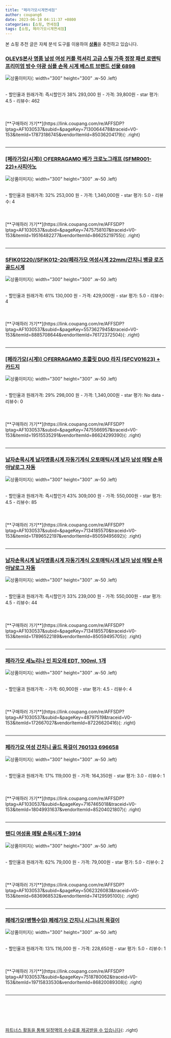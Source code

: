 ```yaml
---
title: "페라가모시계면세점"
author: coupang6
date: 2023-06-18 04:11:37 +0800
categories: [쇼핑, 면세점]
tags: [쇼핑, 페라가모시계면세점]
---
```


본 쇼핑 추천 글은 자체 분석 도구를 이용하여 [**상품**](https://link.coupang.com/a/bao1ui)을 추천하고 있습니다.

### [OLEVS본사 명품 남성 여성 커플 럭셔리 고급 스틸 가죽 정장 패션 로맨틱 프리미엄 방수 야광 심플 손목 시계 베스트 브랜드 선물 6898](https://link.coupang.com/re/AFFSDP?lptag=AF1030537&subid=&pageKey=7130064478&traceid=V0-153&itemId=17873186745&vendorItemId=85036204179)

![상품이미지](https://thumbnail9.coupangcdn.com/thumbnails/remote/230x230ex/image/vendor_inventory/4082/b8be321f0111cc1c17b7d40071dc7d65a42799c5b907cf5c268ccf1f5d50.jpg){: width="300" height="300" .w-50 .left}


<br>
- 할인율과 원래가격: 즉시할인가 38%  293,000   원
- 가격: 39,800원
- star 평가: 4.5
- 리뷰수: 462
<br>
<br>
<br>
<br>
[**구매하러 가기**](https://link.coupang.com/re/AFFSDP?lptag=AF1030537&subid=&pageKey=7130064478&traceid=V0-153&itemId=17873186745&vendorItemId=85036204179){: .right}
<br>
<br>

---

### [[페라가모(시계)] ○FERRAGAMO 베가 크로노그래프 (SFMR001-22)+사피아노](https://link.coupang.com/re/AFFSDP?lptag=AF1030537&subid=&pageKey=7475758107&traceid=V0-153&itemId=19516482277&vendorItemId=86625219755)

![상품이미지](https://thumbnail6.coupangcdn.com/thumbnails/remote/230x230ex/image/vendor_inventory/f1b6/6cf01bb3985450e9ca282b33a7a637ac194c30c5ebdcdefbf1e0bd6b671c.jpg){: width="300" height="300" .w-50 .left}


<br>
- 할인율과 원래가격: 32%  253,000   원
- 가격: 1,340,000원
- star 평가: 5.0
- 리뷰수: 4
<br>
<br>
<br>
<br>
[**구매하러 가기**](https://link.coupang.com/re/AFFSDP?lptag=AF1030537&subid=&pageKey=7475758107&traceid=V0-153&itemId=19516482277&vendorItemId=86625219755){: .right}
<br>
<br>

---

### [SFIK01220//SFIK012-20/페라가모 여성시계 22mm/간치니 뱅글 로즈골드시계](https://link.coupang.com/re/AFFSDP?lptag=AF1030537&subid=&pageKey=5573627945&traceid=V0-153&itemId=8885708644&vendorItemId=76172372504)

![상품이미지](https://thumbnail7.coupangcdn.com/thumbnails/remote/230x230ex/image/vendor_inventory/a2f7/4b4c9c5991cc1c84f20380c94c4818ea87efa4953a6cfb8613a83af5956d.jpg){: width="300" height="300" .w-50 .left}


<br>
- 할인율과 원래가격: 61%  130,000   원
- 가격: 429,000원
- star 평가: 5.0
- 리뷰수: 4
<br>
<br>
<br>
<br>
[**구매하러 가기**](https://link.coupang.com/re/AFFSDP?lptag=AF1030537&subid=&pageKey=5573627945&traceid=V0-153&itemId=8885708644&vendorItemId=76172372504){: .right}
<br>
<br>

---

### [[페라가모(시계)] ○FERRAGAMO 초콜릿 DUO 라지 (SFCV01623) + 카드지](https://link.coupang.com/re/AFFSDP?lptag=AF1030537&subid=&pageKey=7475566957&traceid=V0-153&itemId=19515535291&vendorItemId=86624299390)

![상품이미지](https://thumbnail10.coupangcdn.com/thumbnails/remote/230x230ex/image/vendor_inventory/e0c5/32aa142347222b8bedfa18bb9ef8b9e825dd29715d80823a06e176ee6650.jpg){: width="300" height="300" .w-50 .left}


<br>
- 할인율과 원래가격: 29%  298,000   원
- 가격: 1,340,000원
- star 평가: No data
- 리뷰수: 0
<br>
<br>
<br>
<br>
[**구매하러 가기**](https://link.coupang.com/re/AFFSDP?lptag=AF1030537&subid=&pageKey=7475566957&traceid=V0-153&itemId=19515535291&vendorItemId=86624299390){: .right}
<br>
<br>

---

### [남자손목시계 남자명품시계 자동기계식 오토매틱시계 남자 남성 메탈 손목 아날로그 자동](https://link.coupang.com/re/AFFSDP?lptag=AF1030537&subid=&pageKey=7134185570&traceid=V0-153&itemId=17896522197&vendorItemId=85059495692)

![상품이미지](https://thumbnail10.coupangcdn.com/thumbnails/remote/230x230ex/image/vendor_inventory/58f6/927a7ca0f15cc082f8aca024bb912a860689aec6006cc14d522a1d578331.jpg){: width="300" height="300" .w-50 .left}


<br>
- 할인율과 원래가격: 즉시할인가 43%  309,000   원
- 가격: 550,000원
- star 평가: 4.5
- 리뷰수: 85
<br>
<br>
<br>
<br>
[**구매하러 가기**](https://link.coupang.com/re/AFFSDP?lptag=AF1030537&subid=&pageKey=7134185570&traceid=V0-153&itemId=17896522197&vendorItemId=85059495692){: .right}
<br>
<br>

---

### [남자손목시계 남자명품시계 자동기계식 오토매틱시계 남자 남성 메탈 손목 아날로그 자동](https://link.coupang.com/re/AFFSDP?lptag=AF1030537&subid=&pageKey=7134185570&traceid=V0-153&itemId=17896522189&vendorItemId=85059495705)

![상품이미지](https://thumbnail8.coupangcdn.com/thumbnails/remote/230x230ex/image/vendor_inventory/21cb/5a60a4fb6f2840d43d7af6a0996fc682edb6d89cc6fb2b01011667a14830.jpg){: width="300" height="300" .w-50 .left}


<br>
- 할인율과 원래가격: 즉시할인가 33%  239,000   원
- 가격: 550,000원
- star 평가: 4.5
- 리뷰수: 44
<br>
<br>
<br>
<br>
[**구매하러 가기**](https://link.coupang.com/re/AFFSDP?lptag=AF1030537&subid=&pageKey=7134185570&traceid=V0-153&itemId=17896522189&vendorItemId=85059495705){: .right}
<br>
<br>

---

### [페라가모 세뇨리나 인 피오레 EDT, 100ml, 1개](https://link.coupang.com/re/AFFSDP?lptag=AF1030537&subid=&pageKey=48797519&traceid=V0-153&itemId=172667027&vendorItemId=87226620416)

![상품이미지](https://thumbnail10.coupangcdn.com/thumbnails/remote/230x230ex/image/vendor_inventory/14b1/5659e39118ff377b95c5199873f58c818e519cb10564c8094c6361ea6eb9.jpg){: width="300" height="300" .w-50 .left}


<br>
- 할인율과 원래가격: 
- 가격: 60,900원
- star 평가: 4.5
- 리뷰수: 4
<br>
<br>
<br>
<br>
[**구매하러 가기**](https://link.coupang.com/re/AFFSDP?lptag=AF1030537&subid=&pageKey=48797519&traceid=V0-153&itemId=172667027&vendorItemId=87226620416){: .right}
<br>
<br>

---

### [페라가모 여성 간치니 골드 목걸이 760133 696658](https://link.coupang.com/re/AFFSDP?lptag=AF1030537&subid=&pageKey=7167465018&traceid=V0-153&itemId=18049931637&vendorItemId=85204021807)

![상품이미지](https://thumbnail6.coupangcdn.com/thumbnails/remote/230x230ex/image/vendor_inventory/d3fc/d29facd2612b4651317d07df2e4af8da98511f95b21e5ff4b9fe8d1cc1e0.jpg){: width="300" height="300" .w-50 .left}


<br>
- 할인율과 원래가격: 17%  119,000   원
- 가격: 164,350원
- star 평가: 3.0
- 리뷰수: 1
<br>
<br>
<br>
<br>
[**구매하러 가기**](https://link.coupang.com/re/AFFSDP?lptag=AF1030537&subid=&pageKey=7167465018&traceid=V0-153&itemId=18049931637&vendorItemId=85204021807){: .right}
<br>
<br>

---

### [탠디 여성용 메탈 손목시계 T-3914](https://link.coupang.com/re/AFFSDP?lptag=AF1030537&subid=&pageKey=5062326083&traceid=V0-153&itemId=6836968532&vendorItemId=74129595100)

![상품이미지](https://thumbnail6.coupangcdn.com/thumbnails/remote/230x230ex/image/vendor_inventory/a48b/a2657bd5e3ee0b28dc422bef314d69053de6d949a899e5ae6441f973a52a.jpg){: width="300" height="300" .w-50 .left}


<br>
- 할인율과 원래가격: 62%  79,000   원
- 가격: 79,000원
- star 평가: 5.0
- 리뷰수: 2
<br>
<br>
<br>
<br>
[**구매하러 가기**](https://link.coupang.com/re/AFFSDP?lptag=AF1030537&subid=&pageKey=5062326083&traceid=V0-153&itemId=6836968532&vendorItemId=74129595100){: .right}
<br>
<br>

---

### [페레가모(병행수입) 페레가모 간치니 시그니처 목걸이](https://link.coupang.com/re/AFFSDP?lptag=AF1030537&subid=&pageKey=7518780062&traceid=V0-153&itemId=19715833530&vendorItemId=86820089308)

![상품이미지](https://thumbnail9.coupangcdn.com/thumbnails/remote/230x230ex/image/vendor_inventory/4eff/a835efc8a6029df121e651e9377fae4fb87098a68d495a57138a566aac82.jpg){: width="300" height="300" .w-50 .left}


<br>
- 할인율과 원래가격: 13%  116,000   원
- 가격: 228,650원
- star 평가: 5.0
- 리뷰수: 1
<br>
<br>
<br>
<br>
[**구매하러 가기**](https://link.coupang.com/re/AFFSDP?lptag=AF1030537&subid=&pageKey=7518780062&traceid=V0-153&itemId=19715833530&vendorItemId=86820089308){: .right}
<br>
<br>

---
<br><br><br><br><br> [파트너스 활동을 통해 일정액의 수수료를 제공받을 수 있습니다](https://link.coupang.com/a/bao1ui){: .right}